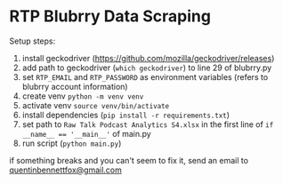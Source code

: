 # RTP Blubrry Data Scraping

Setup steps:

1. install geckodriver (https://github.com/mozilla/geckodriver/releases)
2. add path to geckodriver (`which geckodriver`) to line 29 of blubrry.py
3. set `RTP_EMAIL` and `RTP_PASSWORD` as environment variables (refers to blubrry account information)
4. create venv `python -m venv venv`
5. activate venv `source venv/bin/activate`
6. install dependencies (`pip install -r requirements.txt`)
7. set path to `Raw Talk Podcast Analytics S4.xlsx` in the first line of `if __name__ == '__main__'` of main.py
8. run script (`python main.py`)

if something breaks and you can't seem to fix it, send an email to quentinbennettfox@gmail.com
